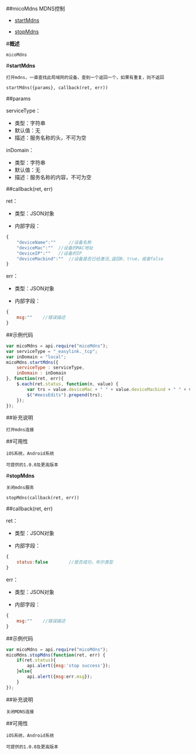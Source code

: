 ##micoMdns
	MDNS控制

* [startMdns](#1)

* [stopMdns](#2)


#**概述**

	micoMdns

#**startMdns**<div id="1"></div>

	打开mdns，一直查找此局域网的设备，查到一个返回一个，如果有重复，则不返回

	startMdns({params}, callback(ret, err))

##params

serviceType：

- 类型：字符串
- 默认值：无
- 描述：服务名称的头，不可为空


inDomain：

- 类型：字符串
- 默认值：无
- 描述：服务名称的内容，不可为空

##callback(ret, err)

ret：

- 类型：JSON对象

- 内部字段：

```js
{
	"deviceName":""		//设备名称
	"deviceMac":""	//设备的MAC地址
	"deviceIP":""	//设备的IP
	"deviceMacbind":""	//设备是否已经激活,返回0，true，或者false
}
```

err：

- 类型：JSON对象

- 内部字段：

```js
{
	msg:""    //错误描述
}
```

##示例代码

```js
var micoMdns = api.require("micoMdns");
var serviceType = "_easylink._tcp";
var inDomain = "local";
micoMdns.startMdns({
	serviceType : serviceType,
	inDomain : inDomain
}, function(ret, err){
	$.each(ret.status, function(n, value) {
		var trs = value.deviceMac + " " + value.deviceMacbind + " " + value.deviceIP + "<br/>";
		$("#messEdits").prepend(trs);
	});
});
```

##补充说明

	打开mdns连接

##可用性

	iOS系统，Android系统

	可提供的1.0.0及更高版本


#**stopMdns**<div id="5"></div>

	关闭mdns服务

	stopMdns(callback(ret, err))

##callback(ret, err)

ret：

- 类型：JSON对象

- 内部字段：

```js
{
	status:false		//是否成功，布尔类型
}
```

err：

- 类型：JSON对象

- 内部字段：

```js
{
	msg:""    //错误描述
}
```
##示例代码

```js
var micoMdns = api.require("micoMdns");
micoMdns.stopMdns(function(ret, err) {
	if(ret.status){
		api.alert({msg:'stop success'});
    }else{
		api.alert({msg:err.msg});
    }
});
```

##补充说明

	关闭MDNS连接

##可用性

	iOS系统，Android系统

	可提供的1.0.0及更高版本